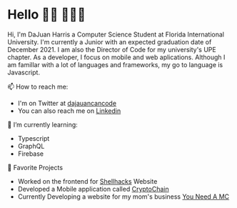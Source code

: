 # Hello 👋🏽 👨🏽‍💻

Hi, I'm DaJuan Harris a Computer Science Student at Florida International University. I'm currently a Junior with an expected graduation date of December 2021. I am also the Director of Code for my university's UPE chapter. As a developer, I focus on mobile and web aplications. Although I am famillar with a lot of languages and frameworks, my go to language is Javascript.

📫 How to reach me:
 - I'm on Twitter at [dajauancancode](https://twitter.com/DaJuanCanCode)
 - You can also reach me on [Linkedin](https://www.linkedin.com/in/dajuancancode/)
 
🌱 I’m currently learning:
 - Typescript
 - GraphQL
 - Firebase
 
🔭 Favorite Projects
 - Worked on the frontend for [Shellhacks](https://shellhacks.net/) Website
 - Developed a Mobile application called [CryptoChain](https://github.com/dajuancancode/crypto-client)
 - Currently Developing a website for my mom's business [You Need A MC](https://github.com/dajuancancode/you-need-a-mc-client)

<!--
**dajuancancode/dajuancancode** is a ✨ _special_ ✨ repository because its `README.md` (this file) appears on your GitHub profile.

Here are some ideas to get you started:

- 🔭 I’m currently working on ...
- 🌱 I’m currently learning ...
- 👯 I’m looking to collaborate on ...
- 🤔 I’m looking for help with ...
- 💬 Ask me about ...
- 📫 How to reach me: ...
- 😄 Pronouns: ...
- ⚡ Fun fact: ...
-->
